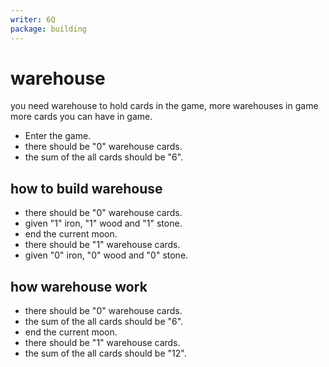 ```yaml
---
writer: 6Q
package: building
---
```

# warehouse

you need warehouse to hold cards in the game, more warehouses in game more cards you can have in game.

 * Enter the game.
 * there should be "0" warehouse cards.
 * the sum of the all cards should be "6".

 ## how to build warehouse

 * there should be "0" warehouse cards.
 * given "1" iron, "1" wood and "1" stone.
 * end the current moon.
 * there should be "1" warehouse cards.
 * given "0" iron, "0" wood and "0" stone.

 ## how warehouse work

 * there should be "0" warehouse cards.
 * the sum of the all cards should be "6".
 * end the current moon.
 * there should be "1" warehouse cards.
 * the sum of the all cards should be "12".
